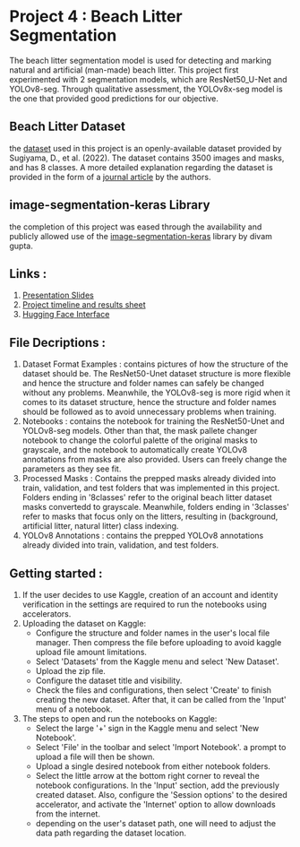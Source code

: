 # Project 4 : Beach Litter Segmentation
The beach litter segmentation model is used for detecting and marking natural and artificial (man-made) beach litter. This project first experimented with 2 segmentation models, which are ResNet50_U-Net and YOLOv8-seg. Through qualitative assessment, the YOLOv8x-seg model is the one that provided good predictions for our objective.

## Beach Litter Dataset
the [dataset](https://www.seanoe.org/data/00743/85472/) used in this project is an openly-available dataset provided by Sugiyama, D., et al. (2022). The dataset contains 3500 images and masks, and has 8 classes. A more detailed explanation regarding the dataset is provided in the form of a [journal article](https://www.sciencedirect.com/science/article/pii/S2352340922002839) by the authors.

## image-segmentation-keras Library
the completion of this project was eased through the availability and publicly allowed use of the [image-segmentation-keras](https://github.com/divamgupta/image-segmentation-keras) library by divam gupta.

## Links :
1. [Presentation Slides](https://www.canva.com/design/DAGQGo2w1VY/dxAXfBKHrBVpZF4kF-vXUg/view?utm_content=DAGQGo2w1VY&utm_campaign=designshare&utm_medium=link&utm_source=editor)
2. [Project timeline and results sheet](https://docs.google.com/spreadsheets/d/1adIJcgWbDG36tMfm9UOGmAXjsSNw-R6rneAdyVGLLpA/edit?usp=sharing)
3. [Hugging Face Interface](https://huggingface.co/spaces/eurekalabdawara/beach-litter-segmentation-YOLOv8x)

## File Decriptions :
1. Dataset Format Examples : contains pictures of how the structure of the dataset should be. The ResNet50-Unet dataset structure is more flexible and hence the structure and folder names can safely be changed without any problems. Meanwhile, the YOLOv8-seg is more rigid when it comes to its dataset structure, hence the structure and folder names should be followed as to avoid unnecessary problems when training.
2. Notebooks : contains the notebook for training the ResNet50-Unet and YOLOv8-seg models. Other than that, the mask pallete changer notebook to change the colorful palette of the original masks to grayscale, and the notebook to automatically create YOLOv8 annotations from masks are also provided. Users can freely change the parameters as they see fit. 
3. Processed Masks : Contains the prepped masks already divided into train, validation, and test folders that was implemented in this project. Folders ending in '8classes' refer to the original beach litter dataset masks convertedd to grayscale. Meanwhile, folders ending in '3classes' refer to masks that focus only on the litters, resulting in (background, artificial litter, natural litter) class indexing.
4. YOLOv8 Annotations : contains the prepped YOLOv8 annotations already divided into train, validation, and test folders.

## Getting started : 
1. If the user decides to use Kaggle, creation of an account and identity verification in the settings are required to run the notebooks using accelerators. 
2. Uploading the dataset on Kaggle:
    - Configure the structure and folder names in the user's local file manager. Then compress the file before uploading to avoid kaggle upload file amount limitations. 
    - Select 'Datasets' from the Kaggle menu and select 'New Dataset'.
    - Upload the zip file.
    - Configure the dataset title and visibility.
    - Check the files and configurations, then select 'Create' to finish creating the new dataset. After that, it can be called from the 'Input' menu of a notebook.
3. The steps to open and run the notebooks on Kaggle:
    - Select the large '+' sign in the Kaggle menu and select 'New Notebook'.
    - Select 'File' in the toolbar and select 'Import Notebook'. a prompt to upload a file will then be shown.
    - Upload a single desired notebook from either notebook folders.
    - Select the little arrow at the bottom right corner to reveal the notebook configurations. In the 'Input' section, add the previously created dataset. Also, configure the 'Session options' to the desired accelerator, and activate the 'Internet' option to allow downloads from the internet.
    - depending on the user's dataset path, one will need to adjust the data path regarding the dataset location.
